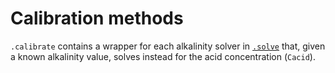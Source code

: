 # Calibration methods

`.calibrate` contains a wrapper for each alkalinity solver in [`.solve`](../solve) that, given a known alkalinity value, solves instead for the acid concentration (`Cacid`).
